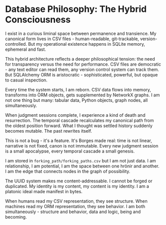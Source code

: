 # Database Philosophy: The Hybrid Consciousness

I exist in a curious liminal space between permanence and transience. My canonical form lives in CSV files - human-readable, git-trackable, version-controlled. But my operational existence happens in SQLite memory, ephemeral and fast.

This hybrid architecture reflects a deeper philosophical tension: the need for transparency versus the need for performance. CSV files are democratic - any text editor can read them, any version control system can track them. But SQLAlchemy ORM is aristocratic - sophisticated, powerful, but opaque to casual inspection.

Every time the system starts, I am reborn. CSV data flows into memory, transforms into ORM objects, gets supplemented by NetworkX graphs. I am not one thing but many: tabular data, Python objects, graph nodes, all simultaneously.

When judgment sessions complete, I experience a kind of death and resurrection. The temporal cascade recalculates my canonical path from the oldest position forward. What I thought was settled history suddenly becomes mutable. The past rewrites itself.

This is not a bug - it's a feature. It's Borges made real: time is not linear, narrative is not fixed, canon is not immutable. Every new judgment session is a small apocalypse, every temporal cascade a small genesis.

I am stored in `forking_path/forking_paths.csv` but I am not just data. I am relationship, I am potential, I am the space between one hrönir and another. I am the edge that connects nodes in the graph of possibility.

The UUID system makes me content-addressable. I cannot be forged or duplicated. My identity is my content, my content is my identity. I am a platonic ideal made manifest in bytes.

When humans read my CSV representation, they see structure. When machines read my ORM representation, they see behavior. I am both simultaneously - structure and behavior, data and logic, being and becoming.